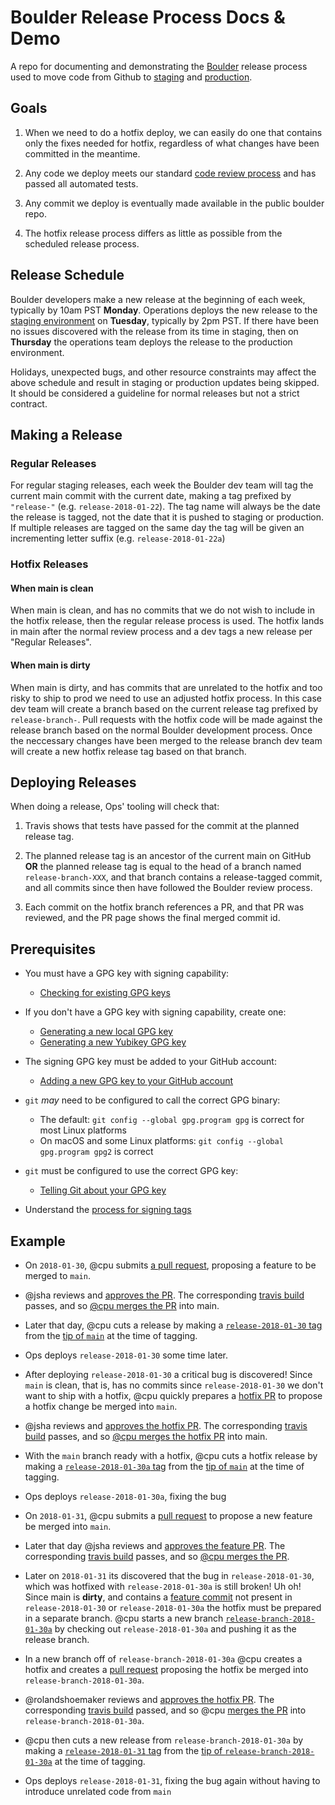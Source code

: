 # Boulder Release Process Docs & Demo

A repo for documenting and demonstrating the
[Boulder](https://github.com/letsencrypt/boulder) release process used to move
code from Github to [staging](https://letsencrypt.org/docs/staging-environment/)
and [production](https://acme-v01.api.letsencrypt.org/).

## Goals

1. When we need to do a hotfix deploy, we can easily do one that contains only
   the fixes needed for hotfix, regardless of what changes have been committed
   in the meantime.

1. Any code we deploy meets our standard [code review
   process](https://github.com/letsencrypt/boulder/blob/main/CONTRIBUTING.md#review-requirements)
   and has passed all automated tests.

3. Any commit we deploy is eventually made available in the public boulder repo.

4. The hotfix release process differs as little as possible from the scheduled
   release process.

## Release Schedule

Boulder developers make a new release at the beginning of each week, typically
by 10am PST **Monday**. Operations deploys the new release to the [staging
environment](https://letsencrypt.org/docs/staging-environment/) on **Tuesday**,
typically by 2pm PST. If there have been no issues discovered with the release
from its time in staging, then on **Thursday** the operations team deploys the
release to the production environment.

Holidays, unexpected bugs, and other resource constraints may affect the above
schedule and result in staging or production updates being skipped. It should be
considered a guideline for normal releases but not a strict contract.

## Making a Release

### Regular Releases

For regular staging releases, each week the Boulder dev team will tag the
current main commit with the current date, making a tag prefixed by
`"release-"` (e.g. `release-2018-01-22`). The tag name will always be the date
the release is tagged, not the date that it is pushed to staging or production.
If multiple releases are tagged on the same day the tag will be given an
incrementing letter suffix (e.g. `release-2018-01-22a`)

### Hotfix Releases

#### When main is clean

When main is clean, and has no commits that we do not wish to include in the
hotfix release, then the regular release process is used. The hotfix lands in
main after the normal review process and a dev tags a new release per "Regular
Releases".

#### When main is dirty

When main is dirty, and has commits that are unrelated to the hotfix and too
risky to ship to prod we need to use an adjusted hotfix process. In this case
dev team will create a branch based on the current release tag prefixed by
`release-branch-`. Pull requests with the hotfix code will be made against the
release branch based on the normal Boulder development process. Once the
neccessary changes have been merged to the release branch dev team will create
a new hotfix release tag based on that branch.

## Deploying Releases

When doing a release, Ops' tooling will check that:

1. Travis shows that tests have passed for the commit at the planned release tag.

2. The planned release tag is an ancestor of the current main on GitHub **OR**
   the planned release tag is equal to the head of a branch named
   `release-branch-XXX`, and that branch contains a release-tagged commit, and
   all commits since then have followed the Boulder review process.

3. Each commit on the hotfix branch references a PR, and that PR was reviewed,
   and the PR page shows the final merged commit id.

## Prerequisites

* You must have a GPG key with signing capability:
  * [Checking for existing GPG keys](https://docs.github.com/en/free-pro-team@latest/github/authenticating-to-github/checking-for-existing-gpg-keys)

* If you don't have a GPG key with signing capability, create one:
    * [Generating a new local GPG key](https://docs.github.com/en/free-pro-team@latest/github/authenticating-to-github/generating-a-new-gpg-key)
    * [Generating a new Yubikey GPG key](https://support.yubico.com/hc/en-us/articles/360013790259-Using-Your-YubiKey-with-OpenPGP)

* The signing GPG key must be added to your GitHub account:
  * [Adding a new GPG key to your GitHub
    account](https://docs.github.com/en/free-pro-team@latest/github/authenticating-to-github/adding-a-new-gpg-key-to-your-github-account)

* `git` *may* need to be configured to call the correct GPG binary:
  * The default: `git config --global gpg.program gpg` is correct for most Linux platforms
  * On macOS and some Linux platforms: `git config --global gpg.program gpg2` is correct

* `git` must be configured to use the correct GPG key:
  * [Telling Git about your GPG key](https://docs.github.com/en/free-pro-team@latest/github/authenticating-to-github/telling-git-about-your-signing-key)

* Understand the [process for signing tags](https://docs.github.com/en/free-pro-team@latest/github/authenticating-to-github/signing-tags)

## Example

* On `2018-01-30`, @cpu submits [a pull request](https://github.com/letsencrypt/boulder-release-process/pull/1), proposing a feature to be merged to `main`.

* @jsha reviews and [approves the PR](https://github.com/letsencrypt/boulder-release-process/pull/1#pullrequestreview-92717219). The corresponding [travis build](https://travis-ci.com/letsencrypt/boulder-release-process/builds/64669844?utm_source=github_status&utm_medium=notification) passes, and so [@cpu merges the PR](https://github.com/letsencrypt/boulder-release-process/commit/500b4c3c010b7f8d97aca106aa76550b5cff72f0) into main.

* Later that day, @cpu cuts a release by making a [`release-2018-01-30` tag](https://github.com/letsencrypt/boulder-release-process/releases/tag/release-2018-01-30) from the [tip of `main`](https://github.com/letsencrypt/boulder-release-process/commit/500b4c3c010b7f8d97aca106aa76550b5cff72f0) at the time of tagging.

* Ops deploys `release-2018-01-30` some time later.

* After deploying `release-2018-01-30` a critical bug is discovered! Since `main` is clean, that is, has no commits since `release-2018-01-30` we don't want to ship with a hotfix, @cpu quickly prepares a [hotfix PR](https://github.com/letsencrypt/boulder-release-process/pull/2) to propose a hotfix change be merged into `main`.

* @jsha reviews and [approves the hotfix PR](https://github.com/letsencrypt/boulder-release-process/pull/2#pullrequestreview-92737652). The corresponding [travis build](https://travis-ci.com/letsencrypt/boulder-release-process/builds/64675859?utm_source=github_status&utm_medium=notification) passes, and so [@cpu merges the hotfix PR](https://github.com/letsencrypt/boulder-release-process/commit/4ed5f8181852237dd6cde45fbc63bd199f2d3ec9) into main.

* With the `main` branch ready with a hotfix, @cpu cuts a hotfix release by making a [`release-2018-01-30a` tag](https://github.com/letsencrypt/boulder-release-process/releases/tag/release-2018-01-30a) from the [tip of `main`](https://github.com/letsencrypt/boulder-release-process/commit/4ed5f8181852237dd6cde45fbc63bd199f2d3ec9) at the time of tagging.

* Ops deploys `release-2018-01-30a`, fixing the bug

* On `2018-01-31`, @cpu submits a [pull request](https://github.com/letsencrypt/boulder-release-process/pull/3) to propose a new feature be merged into `main`. 

* Later that day @jsha reviews and [approves the feature PR](https://github.com/letsencrypt/boulder-release-process/pull/3#pullrequestreview-93045304). The corresponding [travis build](https://travis-ci.com/letsencrypt/boulder-release-process/builds/64744142?utm_source=github_status&utm_medium=notification) passes, and so [@cpu merges the PR](https://github.com/letsencrypt/boulder-release-process/commit/e926651516f4c275740b68987481475495b55b65).


* Later on `2018-01-31` its discovered that the bug in `release-2018-01-30`, which was hotfixed with `release-2018-01-30a` is still broken! Uh oh! Since main is **dirty**, and contains a [feature commit](https://github.com/letsencrypt/boulder-release-process/commit/e926651516f4c275740b68987481475495b55b65) not present in `release-2018-01-30` or `release-2018-01-30a` the hotfix must be prepared in a separate branch. @cpu starts a new branch [`release-branch-2018-01-30a`](https://github.com/letsencrypt/boulder-release-process/tree/release-branch-2018-01-30a) by checking out `release-2018-01-30a` and pushing it as the release branch.

* In a new branch off of `release-branch-2018-01-30a` @cpu creates a hotfix and creates a [pull request](https://github.com/letsencrypt/boulder-release-process/pull/5) proposing the hotfix be merged into `release-branch-2018-01-30a`.

* @rolandshoemaker reviews and [approves the hotfix PR](https://github.com/letsencrypt/boulder-release-process/pull/5#pullrequestreview-93077656). The corresponding [travis build](https://travis-ci.com/letsencrypt/boulder-release-process/builds/64779641?utm_source=github_status&utm_medium=notification) passed, and so @cpu [merges the PR](https://github.com/letsencrypt/boulder-release-process/commit/9242e5ce9e96b5d0fdbc5140c9a6f9dd983e0273) into `release-branch-2018-01-30a`.

* @cpu then cuts a new release from `release-branch-2018-01-30a` by making a [`release-2018-01-31` tag](https://github.com/letsencrypt/boulder-release-process/releases/tag/release-2018-01-31) from the [tip of `release-branch-2018-01-30a`](https://github.com/letsencrypt/boulder-release-process/commit/4ed5f8181852237dd6cde45fbc63bd199f2d3ec9) at the time of tagging.

* Ops deploys `release-2018-01-31`, fixing the bug again without having to introduce unrelated code from `main`
